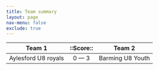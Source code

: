 ```yaml
---
title: Team summary
layout: page
nav-menu: false
exclude: true
---
```




|       Team 1        |  ::Score::  |      Team 2      |
|:-------------------:|:-----------:|:----------------:|
| Aylesford U8 royals | 0 &mdash; 3 | Barming U8 Youth |

 <br /><br /><br />